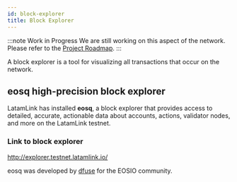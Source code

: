 ```yaml
---
id: block-explorer
title: Block Explorer
---
```


:::note Work in Progress
We are still working on this aspect of the network. Please refer to the [Project Roadmap](./roadmap.md).
:::

A block explorer is a tool for visualizing all transactions that occur on the network. 

## eosq high-precision block explorer
LatamLink has installed **eosq**, a block explorer that provides access to detailed, accurate, actionable data about accounts, actions, validator nodes, and more on the LatamLink testnet.

### Link to block explorer
http://explorer.testnet.latamlink.io/

eosq was developed by [dfuse](https://www.dfuse.io/) for the EOSIO community.
